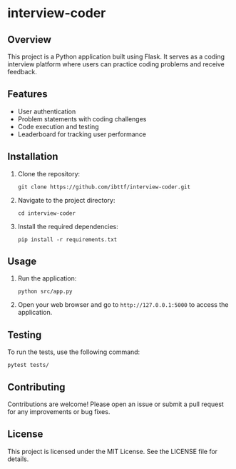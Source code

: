 # interview-coder

## Overview
This project is a Python application built using Flask. It serves as a coding interview platform where users can practice coding problems and receive feedback.

## Features
- User authentication
- Problem statements with coding challenges
- Code execution and testing
- Leaderboard for tracking user performance

## Installation
1. Clone the repository:
   ```
   git clone https://github.com/ibttf/interview-coder.git
   ```
2. Navigate to the project directory:
   ```
   cd interview-coder
   ```
3. Install the required dependencies:
   ```
   pip install -r requirements.txt
   ```

## Usage
1. Run the application:
   ```
   python src/app.py
   ```
2. Open your web browser and go to `http://127.0.0.1:5000` to access the application.

## Testing
To run the tests, use the following command:
```
pytest tests/
```

## Contributing
Contributions are welcome! Please open an issue or submit a pull request for any improvements or bug fixes.

## License
This project is licensed under the MIT License. See the LICENSE file for details.